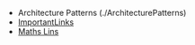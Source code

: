 * Architecture Patterns (./ArchitecturePatterns)
* [ImportantLinks](./ImportantLinks.md)
* [Maths Lins](./MathsLinks.md)
